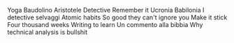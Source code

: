 Yoga
Baudolino
Aristotele Detective
Remember it
Ucronia
Babilonia
I detective selvaggi
Atomic habits
So good they can't ignore you
Make it stick
Four thousand weeks
Writing to learn
Un commento alla bibbia
Why technical analysis is bullshit
